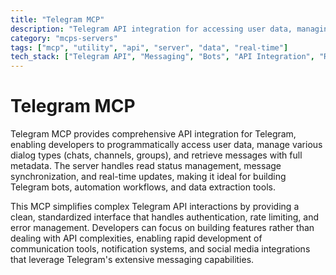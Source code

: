```yaml
---
title: "Telegram MCP"
description: "Telegram API integration for accessing user data, managing dialogs, and handling message operations with read status tracking."
category: "mcps-servers"
tags: ["mcp", "utility", "api", "server", "data", "real-time"]
tech_stack: ["Telegram API", "Messaging", "Bots", "API Integration", "Real-time Communication"]
---
```


# Telegram MCP

Telegram MCP provides comprehensive API integration for Telegram, enabling developers to programmatically access user data, manage various dialog types (chats, channels, groups), and retrieve messages with full metadata. The server handles read status management, message synchronization, and real-time updates, making it ideal for building Telegram bots, automation workflows, and data extraction tools.

This MCP simplifies complex Telegram API interactions by providing a clean, standardized interface that handles authentication, rate limiting, and error management. Developers can focus on building features rather than dealing with API complexities, enabling rapid development of communication tools, notification systems, and social media integrations that leverage Telegram's extensive messaging capabilities.
